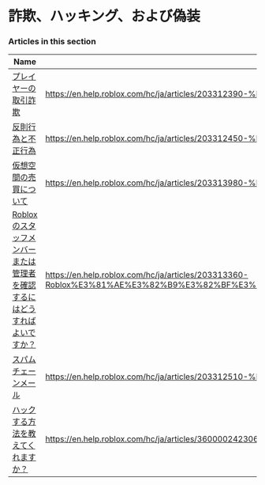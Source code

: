 # 詐欺、ハッキング、および偽装  
### Articles in this section
Name|URL
-|-
[プレイヤーの取引詐欺](./プレイヤーの取引詐欺.html) |https://en.help.roblox.com/hc/ja/articles/203312390-%E3%83%97%E3%83%AC%E3%82%A4%E3%83%A4%E3%83%BC%E3%81%AE%E5%8F%96%E5%BC%95%E8%A9%90%E6%AC%BA
[反則行為と不正行為](./反則行為と不正行為.html) |https://en.help.roblox.com/hc/ja/articles/203312450-%E5%8F%8D%E5%89%87%E8%A1%8C%E7%82%BA%E3%81%A8%E4%B8%8D%E6%AD%A3%E8%A1%8C%E7%82%BA
[仮想空間の売買について](./仮想空間の売買について.html) |https://en.help.roblox.com/hc/ja/articles/203313980-%E4%BB%AE%E6%83%B3%E7%A9%BA%E9%96%93%E3%81%AE%E5%A3%B2%E8%B2%B7%E3%81%AB%E3%81%A4%E3%81%84%E3%81%A6
[Robloxのスタッフメンバーまたは管理者を確認するにはどうすればよいですか？](./Robloxのスタッフメンバーまたは管理者を確認するにはどうすればよいですか？.html) |https://en.help.roblox.com/hc/ja/articles/203313360-Roblox%E3%81%AE%E3%82%B9%E3%82%BF%E3%83%83%E3%83%95%E3%83%A1%E3%83%B3%E3%83%90%E3%83%BC%E3%81%BE%E3%81%9F%E3%81%AF%E7%AE%A1%E7%90%86%E8%80%85%E3%82%92%E7%A2%BA%E8%AA%8D%E3%81%99%E3%82%8B%E3%81%AB%E3%81%AF%E3%81%A9%E3%81%86%E3%81%99%E3%82%8C%E3%81%B0%E3%82%88%E3%81%84%E3%81%A7%E3%81%99%E3%81%8B-
[スパムチェーンメール](./スパムチェーンメール.html) |https://en.help.roblox.com/hc/ja/articles/203312510-%E3%82%B9%E3%83%91%E3%83%A0%E3%83%81%E3%82%A7%E3%83%BC%E3%83%B3%E3%83%A1%E3%83%BC%E3%83%AB
[ハックする方法を教えてくれますか？](./ハックする方法を教えてくれますか？.html) |https://en.help.roblox.com/hc/ja/articles/360000242306-%E3%83%8F%E3%83%83%E3%82%AF%E3%81%99%E3%82%8B%E6%96%B9%E6%B3%95%E3%82%92%E6%95%99%E3%81%88%E3%81%A6%E3%81%8F%E3%82%8C%E3%81%BE%E3%81%99%E3%81%8B-